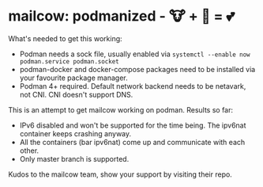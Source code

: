 # mailcow: podmanized - 🐮 + 🦭 = 💕

What's needed to get this working:
* Podman needs a sock file, usually enabled via `systemctl --enable now podman.service podman.socket`
* podman-docker and docker-compose packages need to be installed via your favourite package manager.
* Podman 4+ required. Default network backend needs to be netavark, not CNI. CNI doesn't support DNS.

This is an attempt to get mailcow working on podman.
Results so far:
* IPv6 disabled and won't be supported for the time being. The ipv6nat container keeps crashing anyway.
* All the containers (bar ipv6nat) come up and communicate with each other.
* Only master branch is supported.

Kudos to the mailcow team, show your support by visiting their repo.

